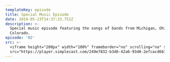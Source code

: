 ```yaml
---
templateKey: episode
title: Special Music Episode
date: 2019-05-23T14:37:23.751Z
description: >-
  Special music episode featuring the songs of bands from Michigan, Ohio, and
  Colorado.
episode: '02'
src: >-
  <iframe height="200px" width="100%" frameborder="no" scrolling="no" seamless
  src="https://player.simplecast.com/249e7832-b3d6-42a6-93d0-2efcacd66311?dark=false"></iframe>
---
```


